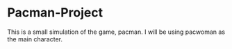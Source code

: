 # Pacman-Project
This is a small simulation of the game, pacman. I will be using pacwoman as the main character.
